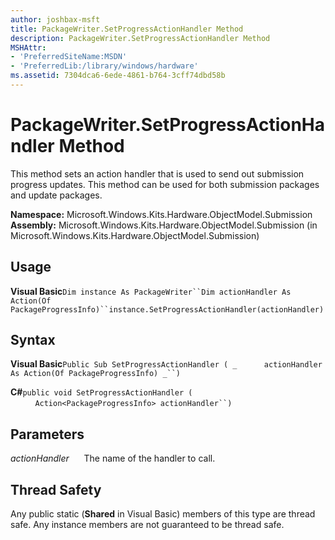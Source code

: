 ```yaml
---
author: joshbax-msft
title: PackageWriter.SetProgressActionHandler Method
description: PackageWriter.SetProgressActionHandler Method
MSHAttr:
- 'PreferredSiteName:MSDN'
- 'PreferredLib:/library/windows/hardware'
ms.assetid: 7304dca6-6ede-4861-b764-3cff74dbd58b
---
```


# PackageWriter.SetProgressActionHandler Method


This method sets an action handler that is used to send out submission progress updates. This method can be used for both submission packages and update packages.

**Namespace:** Microsoft.Windows.Kits.Hardware.ObjectModel.Submission **Assembly:** Microsoft.Windows.Kits.Hardware.ObjectModel.Submission (in Microsoft.Windows.Kits.Hardware.ObjectModel.Submission)

## Usage


**Visual Basic**`Dim instance As PackageWriter``Dim actionHandler As Action(Of PackageProgressInfo)``instance.SetProgressActionHandler(actionHandler)`

## Syntax


**Visual Basic**`Public Sub SetProgressActionHandler ( _`           `actionHandler As Action(Of PackageProgressInfo) _``) `

**C#**`public void SetProgressActionHandler (`           `Action<PackageProgressInfo> actionHandler``)`

## Parameters


*actionHandler*      The name of the handler to call.

## Thread Safety


Any public static (**Shared** in Visual Basic) members of this type are thread safe. Any instance members are not guaranteed to be thread safe.

 

 






